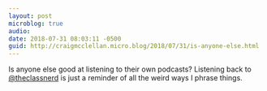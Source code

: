 ```yaml
---
layout: post
microblog: true
audio: 
date: 2018-07-31 08:03:11 -0500
guid: http://craigmcclellan.micro.blog/2018/07/31/is-anyone-else.html
---
```

Is anyone else good at listening to their own podcasts? Listening back to [@theclassnerd](https://micro.blog/theclassnerd) is just a reminder of all the weird ways I phrase things.
